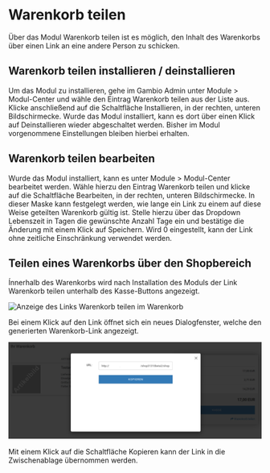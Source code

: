 # Warenkorb teilen 

Über das Modul Warenkorb teilen ist es möglich, den Inhalt des Warenkorbs über einen Link an eine andere Person zu schicken.

## Warenkorb teilen installieren / deinstallieren 

Um das Modul zu installieren, gehe im Gambio Admin unter Module \> Modul-Center und wähle den Eintrag Warenkorb teilen aus der Liste aus. Klicke anschließend auf die Schaltfläche Installieren, in der rechten, unteren Bildschirmecke. Wurde das Modul installiert, kann es dort über einen Klick auf Deinstallieren wieder abgeschaltet werden. Bisher im Modul vorgenommene Einstellungen bleiben hierbei erhalten.

## Warenkorb teilen bearbeiten 

Wurde das Modul installiert, kann es unter Module \> Modul-Center bearbeitet werden. Wähle hierzu den Eintrag Warenkorb teilen und klicke auf die Schaltfläche Bearbeiten, in der rechten, unteren Bildschirmecke. In dieser Maske kann festgelegt werden, wie lange ein Link zu einem auf diese Weise geteilten Warenkorb gültig ist. Stelle hierzu über das Dropdown Lebenszeit in Tagen die gewünschte Anzahl Tage ein und bestätige die Änderung mit einem Klick auf Speichern. Wird 0 eingestellt, kann der Link ohne zeitliche Einschränkung verwendet werden.

## Teilen eines Warenkorbs über den Shopbereich 

Ínnerhalb des Warenkorbs wird nach Installation des Moduls der Link Warenkorb teilen unterhalb des Kasse-Buttons angezeigt.

![](Bilder/WarenkorbTeilenWarenkorb_.png "Anzeige des Links Warenkorb teilen im
        Warenkorb")

Bei einem Klick auf den Link öffnet sich ein neues Dialogfenster, welche den generierten Warenkorb-Link angezeigt.

![](Bilder/WarenkorbTeilenModal_.png "Anzeige des Links im Dialogfenster")

Mit einem Klick auf die Schaltfläche Kopieren kann der Link in die Zwischenablage übernommen werden.



